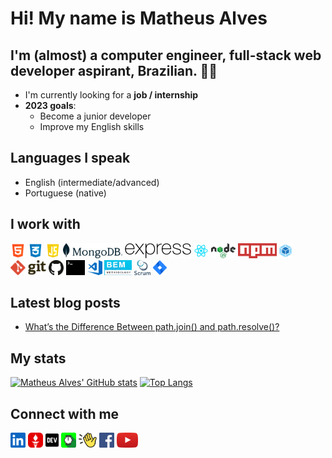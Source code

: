 # Hi! My name is **Matheus Alves**

## I'm (almost) a computer engineer, full-stack web developer aspirant, Brazilian. 👨‍🎓

- I'm currently looking for a **job / internship**
- **2023 goals**:
  - Become a junior developer
  - Improve my English skills

## Languages I speak

- English (intermediate/advanced)
- Portuguese (native)

## I work with

<div>
  <img src="./src/common/images/html.png" height="24">
  <img src="./src/common/images/css.png" height="24">
  <img src="./src/common/images/javascript.png" height="24">
  <img src="./src/common/images/mongodb.svg" height="24">
  <img src="./src/common/images/express.png" height="24">
  <img src="./src/common/images/react.png" height="24">
  <img src="./src/common/images/node.png" height="24">
  <img src="./src/common/images/npm.svg" height="24">
  <img src="./src/common/images/webpack.svg" height="24">
  <img src="./src/common/images/git.svg" height="24">
  <img src="./src/common/images/github.svg" height="24">
  <img src="./src/common/images/terminal.svg" height="24">
  <img src="./src/common/images/vs-code.svg" height="24">
  <img src="./src/common/images/bem.png" height="24">
  <img src="./src/common/images/scrum.png" height="24">
  <img src="./src/common/images/jira.svg" height="24">
</div>

## Latest blog posts

<!-- BLOG-POST-LIST:START -->

- [What’s the Difference Between path.join&lpar;&rpar; and path.resolve&lpar;&rpar;?](https://dev.to/matheus4lves/whats-the-difference-between-pathjoin-and-pathresolve-34ga)
<!-- BLOG-POST-LIST:END -->

## My stats

[![Matheus Alves' GitHub stats](https://github-readme-stats.vercel.app/api?username=matheus4lves)](https://github.com/anuraghazra/github-readme-stats)
[![Top Langs](https://github-readme-stats.vercel.app/api/top-langs/?username=matheus4lves&layout=compact&langs_count=10)](https://github.com/anuraghazra/github-readme-stats)

## Connect with me

[<img src="./src/common/images/linkedin.svg" height="24">][linkedin]
[<img src="./src/common/images/gettr.svg" height="24">][gettr]
[<img src="./src/common/images/dev-badge.svg" height="24">][dev.to]
[<img src="./src/common/images/hackernoon.png" height="24">][hackernoon]
[<img src="./src/common/images/clubhouse.svg" height="24">][clubhouse]
[<img src="./src/common/images/facebook.svg" height="24">][facebook]
[<img src="./src/common/images/youtube.svg" height="24">][youtube]

[linkedin]: https://www.linkedin.com/in/matheus4lves/
[gettr]: https://gettr.com/user/matheus4lves
[dev.to]: https://dev.to/matheus4lves
[hackernoon]: https://hackernoon.com/u/matheus4lves
[facebook]: https://www.facebook.com/profile.php?id=100003877646753
[youtube]: https://www.youtube.com/channel/UCOzFvIjNQ_h3nKWik71CTCQ
[clubhouse]: https://www.clubhouse.com/@matheus4lves?utm_medium=ch_profile&utm_campaign=HPaHzQVjJaqM_U8jw9IeBQ-797720
